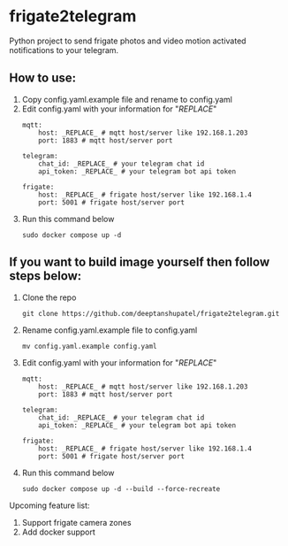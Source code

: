 # frigate2telegram
Python project to send frigate photos and video motion activated notifications to your telegram.

## How to use:
1. Copy config.yaml.example file and rename to config.yaml
2. Edit config.yaml with your information for "_REPLACE_"
    ```
    mqtt:
        host: _REPLACE_ # mqtt host/server like 192.168.1.203
        port: 1883 # mqtt host/server port

    telegram:
        chat_id: _REPLACE_ # your telegram chat id
        api_token: _REPLACE_ # your telegram bot api token

    frigate:
        host: _REPLACE_ # frigate host/server like 192.168.1.4
        port: 5001 # frigate host/server port
3. Run this command below
   ```
   sudo docker compose up -d

## If you want to build image yourself then follow steps below:
1. Clone the repo
    ```
    git clone https://github.com/deeptanshupatel/frigate2telegram.git
2. Rename config.yaml.example file to config.yaml
    ```
    mv config.yaml.example config.yaml
3. Edit config.yaml with your information for "_REPLACE_"
    ```
    mqtt:
        host: _REPLACE_ # mqtt host/server like 192.168.1.203
        port: 1883 # mqtt host/server port

    telegram:
        chat_id: _REPLACE_ # your telegram chat id
        api_token: _REPLACE_ # your telegram bot api token

    frigate:
        host: _REPLACE_ # frigate host/server like 192.168.1.4
        port: 5001 # frigate host/server port
4. Run this command below
   ```
   sudo docker compose up -d --build --force-recreate

Upcoming feature list:
1. Support frigate camera zones
2. Add docker support
